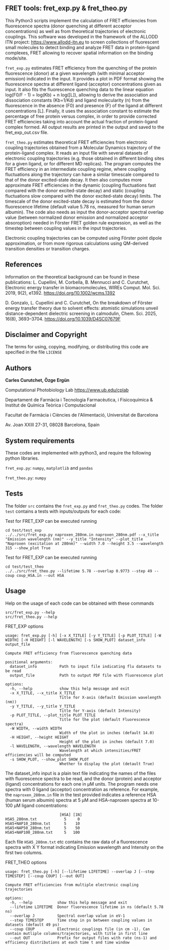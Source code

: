 ## FRET tools: fret_exp.py & fret_theo.py
This Python3 scripts implement the calculation of FRET efficiencies from fluorescence spectra (donor quenching at different acceptor concentrations) as well as from theoretical trajectories of electronic couplings. This software was developed in the framework of the ALLODD ITN project: https://www.allodd-itn.eu to screen collections of fluorescent small molecules to detect binding and analyze FRET data in protein-ligand complexes, FRET allowing to recover spatial information on the binding mode/site.

`fret_exp.py` estimates FRET efficiency from the quenching of the protein fluorescence (donor) at a given wavelength (with minimal acceptor emission) indicated in the input. It provides a plot in PDF format showing the fluorescence spectra at different ligand (acceptor) concentrations given as input. It also fits the fluorescence quenching data to the linear equation log(F0/F - 1) = log(Kb) + n log([L]), allowing to derive the association and dissociation constants (Kb=1/Kd) and ligand molecularity (n) from the fluorescence in the absence (F0) and presence (F) of the ligand at different concentrations [L]. Finally, it uses the association constant to estimate the percentage of free protein versus complex, in order to provide corrected FRET efficiencies taking into account the actual fraction of protein-ligand complex formed. All output results are printed in the output and saved to the fret_exp_out.csv file.

`fret_theo.py` estimates theoretical FRET efficiencies from electronic coupling trajectories obtained from a Molecular Dynamics trajectory of the protein-ligand complex. It reads an input file with several datasets of electronic coupling trajectories (e.g. those obtained in different binding sites for a given ligand, or for different MD replicas). The program computes the FRET efficiency in an intermediate coupling regime, where coupling fluctuations along the trajectory can have a similar timescale compared to that of the donor excited-state decay. It then also computes more approximate FRET efficiencies in the dynamic (coupling fluctuations fast compared with the donor excited-state decay) and static (coupling fluctuations slow compared with the donor excited-state decay) limits. The timescale of the donor excited-state decay is estimated from the donor fluorescence lifetime (default value 5.78 ns, measured for human serum albumin). The code also needs as input the donor-acceptor spectral overlap value (between normalized donor emission and normalized acceptor absoroption) needed in Förster FRET golden rule expression, as well as the timestep between coupling values in the input trajectories. 

Electronic coupling trajectories can be computed using Förster point dipole approximation, or from more rigorous calculations using QM-derived transition densities or transition charges. 

## References
Information on the theoretical background can be found in these publications:
L. Cupellini, M. Corbella, B. Mennucci and C. Curutchet, Electronic energy transfer in biomacromolecules, WIREs Comput. Mol. Sci. 2019, 9(2), e1392. https://doi.org/10.1002/wcms.1392

D. Gonzalo, L. Cupellini and C. Curutchet, On the breakdown of Förster energy transfer theory due to solvent effects: atomistic simulations unveil distance-dependent dielectric screening in calmodulin, Chem. Sci. 2025, 16(8), 3693–3704. https://doi.org/10.1039/D4SC07679F
 
## Disclaimer and Copyright
The terms for using, copying, modifying, or distributing this code are specified in the file `LICENSE`

## Authors
**Carles Curutchet, Özge Ergün**

Computational Photobiology Lab https://www.ub.edu/cplab

Departament de Farmàcia i Tecnologia Farmacèutica, i Fisicoquímica & Institut de Química Teòrica i Computacional 

Facultat de Farmàcia i Ciències de l'Alimentació, Universitat de Barcelona

Av. Joan XXIII 27-31, 08028 Barcelona, Spain

## System requirements
These codes are implemented with python3, and require the following python libraries.

`fret_exp.py`:  `numpy`, `matplotlib` and `pandas`

`fret_theo.py`:  `numpy`

## Tests
The folder `src` contains the `fret_exp.py` and `fret_theo.py` codes.
The folder `test` contains a tests with inputs/outputs for each code:

Test for FRET_EXP can be executed running
```
cd test/test_exp
../../src/fret_exp.py naproxen_280nm.in naproxen_280nm.pdf --x_title "Emission wavelength (nm)" --y_title "Intensity" --plot_title "Naproxen (excitation at 280nm)" --width 7.0 --height 3.5 --wavelength 315 --show_plot True
```

Test for FRET_EXP can be executed running
```
cd test/test_theo
../../src/fret_theo.py --lifetime 5.78 --overlap 0.9773 --step 49 --coup coup_HSA.in --out HSA
```

## Usage 
Help on the usage of each code can be obtained with these commands
```
src/fret_exp.py --help
src/fret_theo.py --help
```

FRET_EXP options
```
usage: fret_exp.py [-h] [-x X_TITLE] [-y Y_TITLE] [-p PLOT_TITLE] [-W WIDTH] [-H HEIGHT] [-l WAVELENGTH] [-s SHOW_PLOT] dataset_info output_file

Compute FRET efficiency from fluorescence quenching data

positional arguments:
  dataset_info          Path to input file indicating flu datasets to be read
  output_file           Path to output PDF file with fluorescence plot

options:
  -h, --help            show this help message and exit
  -x X_TITLE, --x_title X_TITLE
                        Title for X-axis (default Emission wavelength (nm))
  -y Y_TITLE, --y_title Y_TITLE
                        Title for Y-axis (default Intensity)
  -p PLOT_TITLE, --plot_title PLOT_TITLE
                        Title for the plot (default Fluorescence spectra)
  -W WIDTH, --width WIDTH
                        Width of the plot in inches (default 14.0)
  -H HEIGHT, --height HEIGHT
                        Height of the plot in inches (default 7.0)
  -l WAVELENGTH, --wavelength WAVELENGTH
                        Wavelength at which intensities/FRET efficiencies will be computed
  -s SHOW_PLOT, --show_plot SHOW_PLOT
                        Whether to display the plot (detault True)
```
The dataset_info input is a plain text file indicating the names of the files with fluorescence spectra to be read, and the donor (protein) and acceptor (ligand) concentrations for each one in  μM units. The program needs one spectra with 0 ligand (acceptor) concentration as reference. For example, the `naproxen_280nm.in` file in the test provided indicates a reference HSA (human serum albumin) spectra at 5 μM and HSA-naproxen spectra at 10-100 μM ligand concentrations:
```
                        [HSA] [1N]
HSA5_280nm.txt            5     0
HSA5+NAP10_280nm.txt      5    10
HSA5+NAP50_280nm.txt      5    50
HSA5+NAP100_280nm.txt     5   100
```
Each file `HSA5_280nm.txt` etc contains the raw data of a fluorescence spectra with X Y format indicating Emission wavelength and Intensity on the first two columns.

FRET_THEO options
```
usage: fret_theo.py [-h] [--lifetime LIFETIME] --overlap J [--step TIMESTEP] [--coup COUP] [--out OUT]

Compute FRET efficiencies from multiple electronic coupling trajectories

options:
  -h, --help           show this help message and exit
  --lifetime LIFETIME  Donor fluorescence lifetime in ns (default 5.78 ns)
  --overlap J          Spectral overlap value in eV-1
  --step TIMESTEP      Time step in ps between coupling values in datasets (default 49 ps)
  --coup COUP          Electronic couplings file (in cm -1). Can contain mutliple columns/trajectories, with title in first line
  --out OUT            Prefix for output files with rate (ns-1) and efficiency distributions at each time t and time window
```
